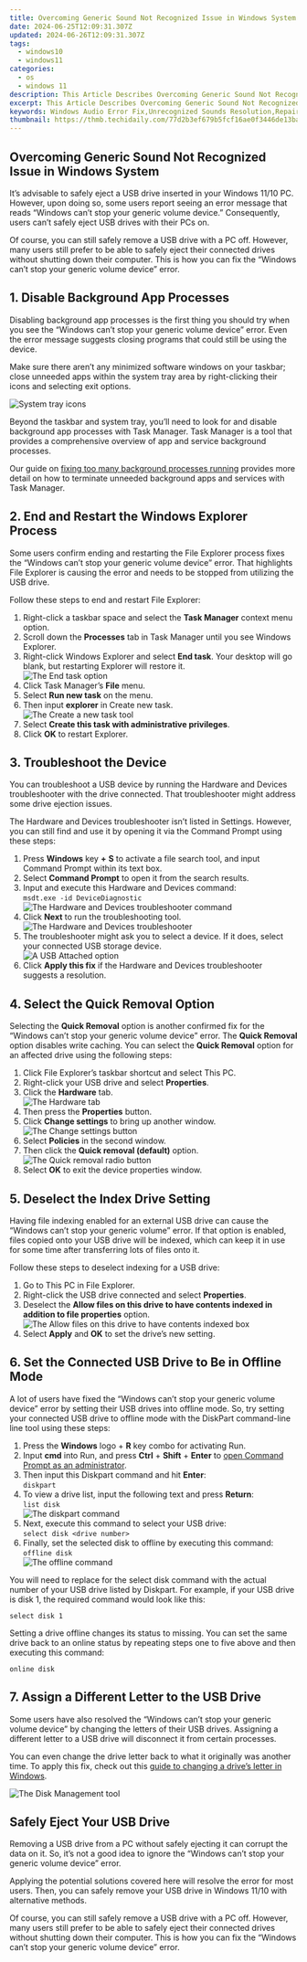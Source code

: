 ```yaml
---
title: Overcoming Generic Sound Not Recognized Issue in Windows System
date: 2024-06-25T12:09:31.307Z
updated: 2024-06-26T12:09:31.307Z
tags:
  - windows10
  - windows11
categories:
  - os
  - windows 11
description: This Article Describes Overcoming Generic Sound Not Recognized Issue in Windows System
excerpt: This Article Describes Overcoming Generic Sound Not Recognized Issue in Windows System
keywords: Windows Audio Error Fix,Unrecognized Sounds Resolution,Repair Sound Not Detected Windows,Cure Windows Non-Recognizable Sound,Solve Generic Sound Issue Windows,Addressing Windows Mute Sound,Troubleshoot Windows Noise Recognition
thumbnail: https://thmb.techidaily.com/77d2b3ef679b5fcf16ae0f3446de13ba438b3d48f4673334fb3a900060d9f0bc.jpg
---
```


## Overcoming Generic Sound Not Recognized Issue in Windows System

 It’s advisable to safely eject a USB drive inserted in your Windows 11/10 PC. However, upon doing so, some users report seeing an error message that reads “Windows can’t stop your generic volume device.” Consequently, users can’t safely eject USB drives with their PCs on.

 Of course, you can still safely remove a USB drive with a PC off. However, many users still prefer to be able to safely eject their connected drives without shutting down their computer. This is how you can fix the “Windows can’t stop your generic volume device” error.

## 1\. Disable Background App Processes

 Disabling background app processes is the first thing you should try when you see the “Windows can’t stop your generic volume device” error. Even the error message suggests closing programs that could still be using the device.

 Make sure there aren’t any minimized software windows on your taskbar; close unneeded apps within the system tray area by right-clicking their icons and selecting exit options.

![System tray icons](https://static1.makeuseofimages.com/wordpress/wp-content/uploads/2023/08/system-tray-programs.jpg)

 Beyond the taskbar and system tray, you’ll need to look for and disable background app processes with Task Manager. Task Manager is a tool that provides a comprehensive overview of app and service background processes.

 Our guide on [fixing too many background processes running](https://www.makeuseof.com/windows-pc-too-many-background-processes/) provides more detail on how to terminate unneeded background apps and services with Task Manager.

## 2\. End and Restart the Windows Explorer Process

 Some users confirm ending and restarting the File Explorer process fixes the “Windows can’t stop your generic volume device” error. That highlights File Explorer is causing the error and needs to be stopped from utilizing the USB drive.

 Follow these steps to end and restart File Explorer:

1. Right-click a taskbar space and select the **Task Manager** context menu option.
2. Scroll down the **Processes** tab in Task Manager until you see Windows Explorer.
3. Right-click Windows Explorer and select **End task**. Your desktop will go blank, but restarting Explorer will restore it.  
![The End task option](https://static1.makeuseofimages.com/wordpress/wp-content/uploads/2023/08/end-task-option.jpg)
4. Click Task Manager’s **File** menu.
5. Select **Run new task** on the menu.
6. Then input **explorer** in Create new task.  
![The Create a new task tool](https://static1.makeuseofimages.com/wordpress/wp-content/uploads/2023/08/the-create-a-new-task-window.jpg)
7. Select **Create this task with administrative privileges**.
8. Click **OK** to restart Explorer.

## 3\. Troubleshoot the Device

 You can troubleshoot a USB device by running the Hardware and Devices troubleshooter with the drive connected. That troubleshooter might address some drive ejection issues.

 The Hardware and Devices troubleshooter isn’t listed in Settings. However, you can still find and use it by opening it via the Command Prompt using these steps:

1. Press **Windows** key **+** **S** to activate a file search tool, and input Command Prompt within its text box.
2. Select **Command Prompt** to open it from the search results.
3. Input and execute this Hardware and Devices command:  
`msdt.exe -id DeviceDiagnostic`  
![The Hardware and Devices troubleshooter command](https://static1.makeuseofimages.com/wordpress/wp-content/uploads/2023/08/hardware-and-devices-troubleshooter.jpg)
4. Click **Next** to run the troubleshooting tool.  
![The Hardware and Devices troubleshooter](https://static1.makeuseofimages.com/wordpress/wp-content/uploads/2023/08/hardware-and-devices-troubleshooter4.jpg)
5. The troubleshooter might ask you to select a device. If it does, select your connected USB storage device.  
![A USB Attached option](https://static1.makeuseofimages.com/wordpress/wp-content/uploads/2023/08/usb-attached-option.jpg)
6. Click **Apply this fix** if the Hardware and Devices troubleshooter suggests a resolution.

## 4\. Select the Quick Removal Option

 Selecting the **Quick Removal** option is another confirmed fix for the “Windows can’t stop your generic volume device” error. The **Quick Removal** option disables write caching. You can select the **Quick Removal** option for an affected drive using the following steps:

1. Click File Explorer’s taskbar shortcut and select This PC.
2. Right-click your USB drive and select **Properties**.
3. Click the **Hardware** tab.  
![The Hardware tab](https://static1.makeuseofimages.com/wordpress/wp-content/uploads/2023/08/the-hardware-tab.jpg)
4. Then press the **Properties** button.
5. Click **Change settings** to bring up another window.  
![The Change settings button](https://static1.makeuseofimages.com/wordpress/wp-content/uploads/2023/08/change-settings-button.jpg)
6. Select **Policies** in the second window.
7. Then click the **Quick removal (default)** option.  
![The Quick removal radio button](https://static1.makeuseofimages.com/wordpress/wp-content/uploads/2023/08/quick-removal-option.jpg)
8. Select **OK** to exit the device properties window.

## 5\. Deselect the Index Drive Setting

 Having file indexing enabled for an external USB drive can cause the “Windows can’t stop your generic volume” error. If that option is enabled, files copied onto your USB drive will be indexed, which can keep it in use for some time after transferring lots of files onto it.

 Follow these steps to deselect indexing for a USB drive:

1. Go to This PC in File Explorer.
2. Right-click the USB drive connected and select **Properties**.
3. Deselect the **Allow files on this drive to have contents indexed in addition to file properties** option.  
![The Allow files on this drive to have contents indexed box](https://static1.makeuseofimages.com/wordpress/wp-content/uploads/2023/08/index-option.jpg)
4. Select **Apply** and **OK** to set the drive’s new setting.

## 6\. Set the Connected USB Drive to Be in Offline Mode

 A lot of users have fixed the “Windows can’t stop your generic volume device” error by setting their USB drives into offline mode. So, try setting your connected USB drive to offline mode with the DiskPart command-line line tool using these steps:

1. Press the **Windows** logo + **R** key combo for activating Run.
2. Input **cmd** into Run, and press **Ctrl** \+ **Shift** \+ **Enter** to [open Command Prompt as an administrator](https://www.makeuseof.com/windows-run-command-prompt-admin/).
3. Then input this Diskpart command and hit **Enter**:  
`diskpart`
4. To view a drive list, input the following text and press **Return**:  
`list disk`  
![The diskpart command](https://static1.makeuseofimages.com/wordpress/wp-content/uploads/2023/08/list-disk-command.jpg)
5. Next, execute this command to select your USB drive:  
`select disk <drive number>`
6. Finally, set the selected disk to offline by executing this command:  
`offline disk`  
![The offline command](https://static1.makeuseofimages.com/wordpress/wp-content/uploads/2023/08/offline-command.jpg)

 You will need to replace **<drive number>** for the select disk command with the actual number of your USB drive listed by Diskpart. For example, if your USB drive is disk 1, the required command would look like this:

`select disk 1`

 Setting a drive offline changes its status to missing. You can set the same drive back to an online status by repeating steps one to five above and then executing this command:

`online disk`

## 7\. Assign a Different Letter to the USB Drive

 Some users have also resolved the “Windows can’t stop your generic volume device” by changing the letters of their USB drives. Assigning a different letter to a USB drive will disconnect it from certain processes.

 You can even change the drive letter back to what it originally was another time. To apply this fix, check out this [guide to changing a drive’s letter in Windows](https://www.makeuseof.com/tag/change-drive-letter-windows/).

![The Disk Management tool](https://static1.makeuseofimages.com/wordpress/wp-content/uploads/2023/08/disk-management-window.jpg)

## Safely Eject Your USB Drive

 Removing a USB drive from a PC without safely ejecting it can corrupt the data on it. So, it’s not a good idea to ignore the “Windows can’t stop your generic volume device” error.

 Applying the potential solutions covered here will resolve the error for most users. Then, you can safely remove your USB drive in Windows 11/10 with alternative methods.

 Of course, you can still safely remove a USB drive with a PC off. However, many users still prefer to be able to safely eject their connected drives without shutting down their computer. This is how you can fix the “Windows can’t stop your generic volume device” error.



<ins class="adsbygoogle"
      style="display:block"
      data-ad-client="ca-pub-7571918770474297"
      data-ad-slot="8358498916"
      data-ad-format="auto"
      data-full-width-responsive="true"></ins>